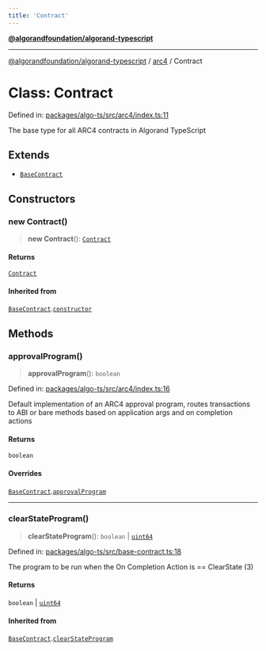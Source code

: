 ```yaml
---
title: 'Contract'
---
```


[**@algorandfoundation/algorand-typescript**](../../README.md)

---

[@algorandfoundation/algorand-typescript](../../README.md) / [arc4](../README.md) / Contract

# Class: Contract

Defined in: [packages/algo-ts/src/arc4/index.ts:11](https://github.com/algorandfoundation/puya-ts/blob/main/packages/algo-ts/src/arc4/index.ts#L11)

The base type for all ARC4 contracts in Algorand TypeScript

## Extends

- [`BaseContract`](../../index/classes/BaseContract.md)

## Constructors

### new Contract()

> **new Contract**(): [`Contract`](Contract.md)

#### Returns

[`Contract`](Contract.md)

#### Inherited from

[`BaseContract`](../../index/classes/BaseContract.md).[`constructor`](../../index/classes/BaseContract.md#constructors)

## Methods

### approvalProgram()

> **approvalProgram**(): `boolean`

Defined in: [packages/algo-ts/src/arc4/index.ts:16](https://github.com/algorandfoundation/puya-ts/blob/main/packages/algo-ts/src/arc4/index.ts#L16)

Default implementation of an ARC4 approval program, routes transactions to ABI or bare methods based on application
args and on completion actions

#### Returns

`boolean`

#### Overrides

[`BaseContract`](../../index/classes/BaseContract.md).[`approvalProgram`](../../index/classes/BaseContract.md#approvalprogram)

---

### clearStateProgram()

> **clearStateProgram**(): `boolean` \| [`uint64`](../../index/type-aliases/uint64.md)

Defined in: [packages/algo-ts/src/base-contract.ts:18](https://github.com/algorandfoundation/puya-ts/blob/main/packages/algo-ts/src/base-contract.ts#L18)

The program to be run when the On Completion Action is == ClearState (3)

#### Returns

`boolean` \| [`uint64`](../../index/type-aliases/uint64.md)

#### Inherited from

[`BaseContract`](../../index/classes/BaseContract.md).[`clearStateProgram`](../../index/classes/BaseContract.md#clearstateprogram)
